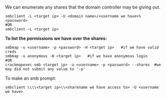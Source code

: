 We can enumerate any shares that the domain controller may be giving out.
```
smbclient -L <target ip> -U <domain name>/<username we have>%<password>
#OR
smbclient -L <target ip>
```
**To list the permissions we have over the shares:**
```
smbmap -u <username> -p <password> -H <target ip>   #if we have valid creds
smbmap -u anonymous -H <target ip>   #if we have anonymous login
#OR
crackmapexec smb <target ip> -u <username> -p <password> --shares  #we may did not submit any value to '-p' 
```
To make an smb prompt:
```
smbclient \\\\<target ip>\\<sharename we have access to> -U <username we have>
```
